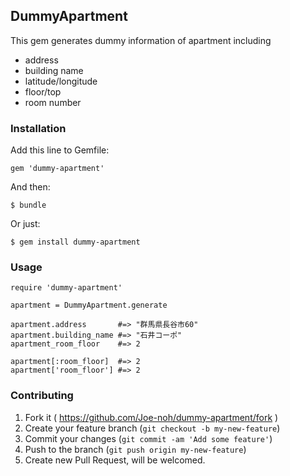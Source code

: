 ## DummyApartment

This gem generates dummy information of apartment including

* address
* building name
* latitude/longitude
* floor/top
* room number

### Installation

Add this line to Gemfile:

    gem 'dummy-apartment'

And then:

    $ bundle

Or just:

    $ gem install dummy-apartment

### Usage

    require 'dummy-apartment'

    apartment = DummyApartment.generate

    apartment.address       #=> "群馬県長谷市60"
    apartment.building_name #=> "石井コーポ"
    apartment_room_floor    #=> 2

    apartment[:room_floor]  #=> 2
    apartment['room_floor'] #=> 2

### Contributing

1. Fork it ( https://github.com/Joe-noh/dummy-apartment/fork )
2. Create your feature branch (`git checkout -b my-new-feature`)
3. Commit your changes (`git commit -am 'Add some feature'`)
4. Push to the branch (`git push origin my-new-feature`)
5. Create new Pull Request, will be welcomed.
